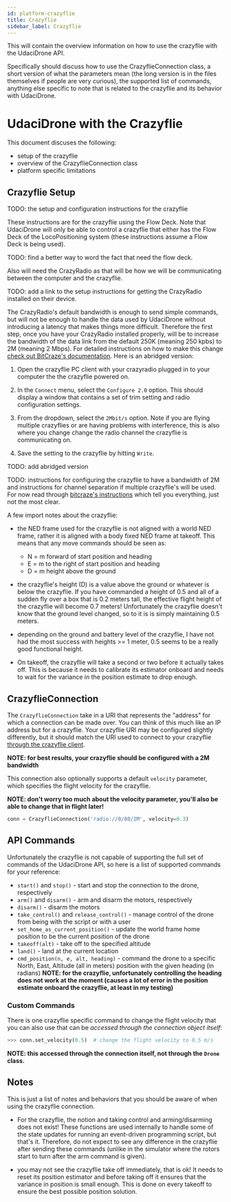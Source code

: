 ```yaml
---
id: platform-crazyflie
title: Crazyflie
sidebar_label: Crazyflie
---
```


This will contain the overview information on how to use the crazyflie with the UdaciDrone API.

Specifically should discuss how to use the CrazyflieConnection class, a short version of what the parameters mean (the long version is in the files themselves if people are very curious), the supported list of commands, anything else specific to note that is related to the crazyflie and its behavior with UdaciDrone.

# UdaciDrone with the Crazyflie #

This document discuses the following:
 - setup of the crazyflie
 - overview of the CrazyflieConnection class
 - platform specific limitations

## Crazyflie Setup ##

TODO: the setup and configuration instructions for the crazyflie

These instructions are for the crazyflie using the Flow Deck.  Note that UdaciDrone will only be able to control a crazyflie that either has the Flow Deck of the LocoPositioning system (these instructions assume a Flow Deck is being used).

TODO: find a better way to word the fact that need the flow deck.

Also will need the CrazyRadio as that will be how we will be communicating between the computer and the crazyflie.

TODO: add a link to the setup instructions for getting the CrazyRadio installed on their device.

The CrazyRadio's default bandwidth is enough to send simple commands, but will not be enough to handle the data used by UdaciDrone without introducing a latency that makes things more difficult.  Therefore the first step, once you have your CrazyRadio installed properly, will be to increase the bandwidth of the data link from the default 250K (meaning 250 kpbs) to 2M (meaning 2 Mbps).  For detailed instructions on how to make this change [check out BitCraze's documentation](https://wiki.bitcraze.io/doc:crazyflie:client:pycfclient:index).  Here is an abridged version:

 1. Open the crazyflie PC client with your crazyradio plugged in to your computer the the crazyflie powered on.

 2. In the `Connect` menu, select the `Configure 2.0` option.  This should display a window that contains a set of trim setting and radio configuration settings.
 
 3. From the dropdown, select the `2Mbit/s` option.  Note if you are flying multiple crazyflies or are having problems with interference, this is also where you change change the radio channel the crazyflie is communicating on.

 4. Save the setting to the crazyflie by hitting `Write`.

TODO: add abridged version

TODO: instructions for configuring the crazyflie to have a bandwidth of 2M and instructions for channel separation if multiple crazyflie's will be used.  For now read through [bitcraze's instructions](https://wiki.bitcraze.io/doc:crazyflie:client:pycfclient:index) which tell you everything, just not the most clear.

A few import notes about the crazyflie:

 - the NED frame used for the crazyflie is not aligned with a world NED frame, rather it is aligned with a body fixed NED frame at takeoff.  This means that any move commands should be seen as:
   -  N = m forward of start position and heading
   -  E = m to the right of start position and heading
   -  D = m height above the ground

 - the crazyflie's height (D) is a value above the ground or whatever is below the crazyflie.  If you have commanded a height of 0.5 and all of a sudden fly over a box that is 0.2 meters tall, the effective flight height of the crazyflie will become 0.7 meters!  Unfortunately the crazyflie doesn't know that the ground level changed, so to it is is simply maintaining 0.5 meters.

 - depending on the ground and battery level of the crazyflie, I have not had the most success with heights >= 1 meter, 0.5 seems to be a really good functional height.

 - On takeoff, the crazyflie will take a second or two before it actually takes off.  This is because it needs to calibrate its estimator onboard and needs to wait for the variance in the position estimate to drop enough.



## CrazyflieConnection ##

The `CrazyflieConnection` take in a URI that represents the "address" for which a connection can be made over.  You can think of this much like an IP address but for a crazyflie.  Your crazyflie URI may be configured slightly differently, but it should match the URI used to connect to your crazyflie [through the crazyflie client](https://www.bitcraze.io/getting-started-with-the-crazyflie-2-0/#connect-pc-client).

**NOTE: for best results, your crazyflie should be configured with a 2M bandwidth**

This connection also optionally supports a default `velocity` parameter, which specifies the flight velocity for the crazyflie.

**NOTE: don't worry too much about the velocity parameter, you'll also be able to change that in flight later!**

```py
conn = CrazyflieConnection('radio://0/80/2M', velocity=0.3)
```

## API Commands ##

Unfortunately the crazyflie is not capable of supporting the full set of commands of the UdaciDrone API, so here is a list of supported commands for your reference:

 - `start()` and `stop()` - start and stop the connection to the drone, respectively
 - `arm()` and `disarm()` - arm and disarm the motors, respectively
 - `disarm()` - disarm the motors
 - `take_control()` and `release_control()` - manage control of the drone from being with the script or with a user
 - `set_home_as_current_position()` - update the world frame home position to be the current position of the drone
 - `takeoff(alt)` - take off to the specified altitude
 - `land()` - land at the current location
 - `cmd_position(n, e, alt, heading)` - command the drone to a specific North, East, Altitude (all in meters) position with the given heading (in radians) **NOTE: for the crazyflie, unfortunately controlling the heading does not work at the moment (causes a lot of error in the position estimate onboard the crazyflie, at least in my testing)**


### Custom Commands ###

There is one crazyflie specific command to change the flight velocity that you can also use that can be *accessed through the connection object itself*:

```py
>>> conn.set_velocity(0.5)  # change the flight velocity to 0.5 m/s
```

**NOTE: this accessed through the connection itself, not through the `Drone` class.**


## Notes ##

This is just a list of notes and behaviors that you should be aware of when using the crazyflie connection.

 - For the crazyflie, the notion and taking control and arming/disarming does not exist!  These functions are used internally to handle some of the state updates for running an event-driven programming script, but that's it.  Therefore, do not expect to see any difference in the crazyflie after sending these commands (unlike in the simulator where the rotors start to turn after the arm command is given).

 - you may not see the crazyflie take off immediately, that is ok!  It needs to reset its position estimator and before taking off it ensures that the variance in position is small enough.  This is done on every takeoff to ensure the best possible position solution.
